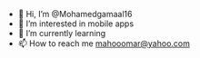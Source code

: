 - 👋 Hi, I’m @Mohamedgamaal16
- 👀 I’m interested in mobile apps 
- 🌱 I’m currently learning 
- 📫 How to reach me mahooomar@yahoo.com

<!---
Mohamedgamaal16/Mohamedgamaal16 is a ✨ special ✨ repository because its `README.md` (this file) appears on your GitHub profile.
You can click the Preview link to take a look at your changes.
--->
